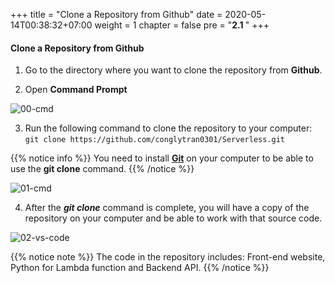 +++
title = "Clone a Repository from Github"
date = 2020-05-14T00:38:32+07:00
weight = 1
chapter = false
pre = "<b>2.1 </b>"
+++

#### Clone a Repository from Github

1. Go to the directory where you want to clone the repository from **Github**.

2. Open **Command Prompt**

![00-cmd](/images/2/2-00-cmd.png?width=50pc)

3. Run the following command to clone the repository to your computer:
   `git clone https://github.com/conglytran0301/Serverless.git`

{{% notice info %}}
You need to install **[Git](https://git-scm.com/)** on your computer to be able to use the **git clone** command.
{{% /notice %}}

![01-cmd](/images/2/2-01-cmd.png?width=50pc)

4. After the _**git clone**_ command is complete, you will have a copy of the repository on your computer and be able to work with that source code.

![02-vs-code](/images/2/2-02-vs-code.png?width=50pc)

{{% notice note %}}
The code in the repository includes: Front-end website, Python for Lambda function and Backend API.
{{% /notice %}}
